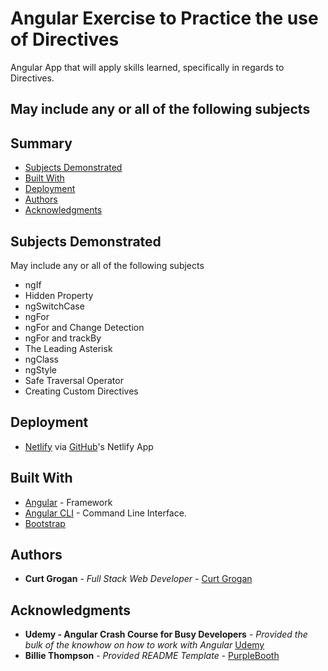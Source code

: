# Angular Exercise to Practice the use of Directives

Angular App that will apply skills learned, specifically in regards to Directives.

## May include any or all of the following subjects

## Summary

- [Subjects Demonstrated](#subjects-demonstrated)
- [Built With](#built-with)
- [Deployment](#deployment)
- [Authors](#authors)
- [Acknowledgments](#acknowledgments)

## Subjects Demonstrated

May include any or all of the following subjects

- ngIf
- Hidden Property
- ngSwitchCase
- ngFor
- ngFor and Change Detection
- ngFor and trackBy
- The Leading Asterisk
- ngClass
- ngStyle
- Safe Traversal Operator
- Creating Custom Directives

## Deployment

- [Netlify](https://app.netlify.com/) via [GitHub](https://app.netlify.com/)'s Netlify App

## Built With

- [Angular](https://angular.io/) - Framework
- [Angular CLI](https://cli.angular.io/) - Command Line Interface.
- [Bootstrap](https://getbootstrap.com/)

## Authors

- **Curt Grogan** - _Full Stack Web Developer_ -
  [Curt Grogan](https://github.com/clgrogan)

## Acknowledgments

- **Udemy - Angular Crash Course for Busy Developers** - _Provided the bulk of the knowhow on how to work with Angular_ [Udemy](https://www.udemy.com/)
- **Billie Thompson** - _Provided README Template_ -
  [PurpleBooth](https://github.com/PurpleBooth)
